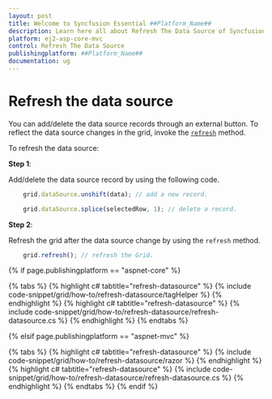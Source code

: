 ```yaml
---
layout: post
title: Welcome to Syncfusion Essential ##Platform_Name##
description: Learn here all about Refresh The Data Source of Syncfusion Essential ##Platform_Name## widgets based on HTML5 and jQuery.
platform: ej2-asp-core-mvc
control: Refresh The Data Source
publishingplatform: ##Platform_Name##
documentation: ug
---
```



# Refresh the data source

You can add/delete the data source records through an external button. To reflect the data source changes in the grid, invoke the [`refresh`](https://ej2.syncfusion.com/documentation/api/grid/#refresh) method.

To refresh the data source:

**Step 1**:

Add/delete the data source record by using the following code.

```typescript
    grid.dataSource.unshift(data); // add a new record.

    grid.dataSource.splice(selectedRow, 1); // delete a record.

```

**Step 2**:

Refresh the grid after the data source change by using the `refresh` method.

```typescript
    grid.refresh(); // refresh the Grid.

```

{% if page.publishingplatform == "aspnet-core" %}

{% tabs %}
{% highlight c# tabtitle="refresh-datasource" %}
{% include code-snippet/grid/how-to/refresh-datasource/tagHelper %}
{% endhighlight %}
{% highlight c# tabtitle="refresh-datasource" %}
{% include code-snippet/grid/how-to/refresh-datasource/refresh-datasource.cs %}
{% endhighlight %}
{% endtabs %}

{% elsif page.publishingplatform == "aspnet-mvc" %}

{% tabs %}
{% highlight c# tabtitle="refresh-datasource" %}
{% include code-snippet/grid/how-to/refresh-datasource/razor %}
{% endhighlight %}
{% highlight c# tabtitle="refresh-datasource" %}
{% include code-snippet/grid/how-to/refresh-datasource/refresh-datasource.cs %}
{% endhighlight %}
{% endtabs %}
{% endif %}


